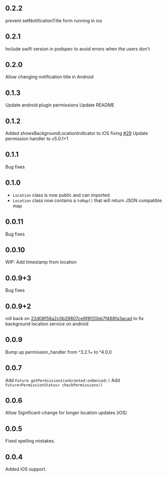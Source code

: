 ## 0.2.2
prevent setNotificationTitle form running in ios

## 0.2.1
Include swift version in podspec to avoid errors when the users don't

## 0.2.0
Allow changing notification title in Android

## 0.1.3
Update android plugin permissions
Update README

## 0.1.2

Added showsBackgroundLocationIndicator to iOS fixing [#29](https://github.com/Almoullim/background_location/issues/30#issuecomment-668540916)
Update permission handler to v5.0.1+1

## 0.1.1

Bug fixes

## 0.1.0

- `Location` class is now public and can imported
- `Location` class now contains a `toMap()` that will return JSON compatible map

## 0.0.11

Bug fixes

## 0.0.10

WIP: Add timestamp from location

## 0.0.9+3

Bug fixes

## 0.0.9+2

roll back on [22d08f58a2c0b29807ce9f8f20bb7f488fa3acad](https://github.com/Almoullim/background_location/commit/22d08f58a2c0b29807ce9f8f20bb7f488fa3acad) to fix background location service on android

## 0.0.9

Bump up permission_handler from ^3.2.1+ to ^4.0.0

## 0.0.7

Add `Future getPermissions(onGranted:onDenied:)`
Add `Future<PermissionStatus> checkPermissions()`

## 0.0.6

Allow Significant-change for longer location updates (iOS)

## 0.0.5

Fixed spelling mistakes.

## 0.0.4

Added iOS support.
